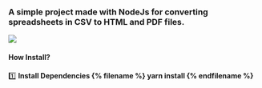 ### A simple project made with NodeJs for converting spreadsheets in CSV to HTML and PDF files.

<img src="https://i.ibb.co/pXPBpdh/Sem-Ti-tulo.png"/>

#### How Install?

1️⃣ <strong> Install Dependencies <strong/>
{% filename %}
  yarn install
{% endfilename %}
